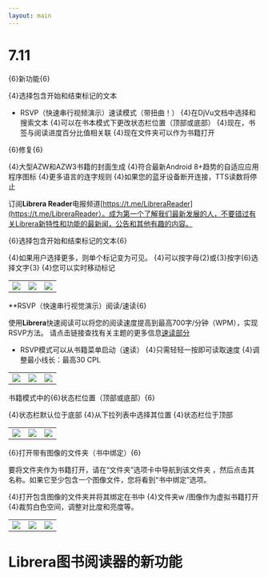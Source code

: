 ```yaml
---
layout: main
---
```


# 7.11

{6}新功能{6}

{4}选择包含开始和结束标记的文本
* RSVP（快速串行视频演示）速读模式（带扭曲！）
{4}在DjVu文档中选择和搜索文本
{4}可以在书本模式下更改状态栏位置（顶部或底部）
{4}现在，书签与阅读进度百分比值相关联
{4}现在文件夹可以作为书籍打开

{6}修复{6}

{4}大型AZW和AZW3书籍的封面生成
{4}符合最新Android 8+趋势的自适应应用程序图标
{4}更多语言的连字规则
{4}如果您的蓝牙设备断开连接，TTS读数将停止

订阅**Librera Reader**电报频道[https://t.me/LibreraReader](https://t.me/LibreraReader）。成为第一个了解我们最新发展的人，不要错过有关Librera新特性和功能的最新闻，公告和其他有趣的内容。

{6}选择包含开始和结束标记的文本{6}

{4}如果用户选择更多，则单个标记变为可见。
{4}可以按字母{2}或{3}按字{6}选择文字{3}
{4}您可以实时移动标记

||||
|-|-|-|
|![](4.png)|![](5.png)|![](6.png)|

**RSVP（快速串行视觉演示）阅读/速读{6}

使用**Librera**快速阅读可以将您的阅读速度提高到最高700字/分钟（WPM），实现RSVP方法。
请点击链接查找有关主题的更多信息[速读部分](/wiki/manual/Rapid-Serial-Visual-Presentation/zh)

* RSVP模式可以从书籍菜单启动（速读）
{4}只需轻轻一按即可读取速度
{4}调整最小线长：最高30 CPL

||||
|-|-|-|
|![](/wiki/manual/Rapid-Serial-Visual-Presentation/1.png)|![](/wiki/manual/Rapid-Serial-Visual-Presentation/2.png)|![](/wiki/manual/Rapid-Serial-Visual-Presentation/3.png)|

书籍模式中的{6}状态栏位置（顶部或底部）{6}

{4}状态栏默认位于底部
{4}从下拉列表中选择其位置
{4}状态栏位于顶部

||||
|-|-|-|
|![](1.png)|![](2.png)|![](3.png)|

{6}打开带有图像的文件夹（书中绑定）{6}

要将文件夹作为书籍打开，请在“文件夹”选项卡中导航到该文件夹  ，然后点击其名称。如果它至少包含一个图像文件，您将看到“书中绑定”选项。

{4}打开包含图像的文件夹并将其绑定在书中
{4}文件夹w /图像作为虚拟书籍打开
{4}裁剪白色空间，调整对比度和亮度等。

||||
|-|-|-|
|![](/wiki/manual/Open-Folder-With-Images-As-A-Book/1.png)|![](/wiki/manual/Open-Folder-With-Images-As-A-Book/2.png)|![](/wiki/manual/Open-Folder-With-Images-As-A-Book/3.png)|

# Librera图书阅读器的新功能


